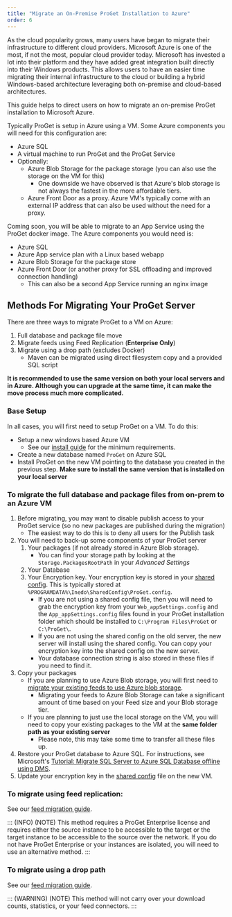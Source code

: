 ```yaml
---
title: "Migrate an On-Premise ProGet Installation to Azure"
order: 6
---
```


As the cloud popularity grows, many users have began to migrate their infrastructure to different cloud providers.  Microsoft Azure is one of the most, if not the most, popular cloud provider today.  Microsoft has invested a lot into their platform and they have added great integration built directly into their Windows products.  This allows users to have an easier time migrating their internal infrastructure to the cloud or building a hybrid Windows-based architecture leveraging both on-premise and cloud-based architectures.   

This guide helps to direct users on how to migrate an on-premise ProGet installation to Microsoft Azure.

Typically ProGet is setup in Azure using a VM.  Some Azure components you will need for this configuration are:
- Azure SQL
- A virtual machine to run ProGet and the ProGet Service
- Optionally:
    - Azure Blob Storage for the package storage (you can also use the storage on the VM for this)
        - One downside we have observed is that Azure's blob storage is not always the fastest in the more affordable tiers.
    - Azure Front Door as a proxy.  Azure VM's typically come with an external IP address that can also be used without the need for a proxy.
   
Coming soon, you will be able to migrate to an App Service using the ProGet docker image. The Azure components you would need is:
- Azure SQL
- Azure App service plan with a Linux based webapp
- Azure Blob Storage for the package store
- Azure Front Door (or another proxy for SSL offloading and improved connection handling)
    - This can also be a second App Service running an nginx image

## Methods For Migrating Your ProGet Server

There are three ways to migrate ProGet to a VM on Azure:
1. Full database and package file move
2. Migrate feeds using Feed Replication (**Enterprise Only**)
3. Migrate using a drop path (excludes Docker)
	- Maven can be migrated using direct filesystem copy and a provided SQL script
	
**It is recommended to use the same version on both your local servers and in Azure. Although you can upgrade at the same time, it can make the move process much more complicated.**

### Base Setup
 In all cases, you will first need to setup ProGet on a VM.  To do this:
- Setup a new windows based Azure VM
   - See our [install guide](/docs/proget/installation/installation-guide) for the minimum requirements.
- Create a new database named `ProGet` on Azure SQL
- Install ProGet on the new VM pointing to the database you created in the previous step.  **Make sure to install the same version that is installed on your local server**

### To migrate the full database and package files from on-prem to an Azure VM
1. Before migrating, you may want to disable publish access to your ProGet service (so no new packages are published during the migration)
    - The easiest way to do this is to deny all users for the Publish task
2. You will need to back-up some components of your ProGet server
    1. Your packages (if not already stored in Azure Blob storage).  
		- You can find your storage path by looking at the `Storage.PackagesRootPath` in your _Advanced Settings_
	2. Your Database
	3. Your Encryption key. Your encryption key is stored in your [shared config](/docs/installation/configuration-files).  This is typically stored at `%PROGRAMDATA%\Inedo\SharedConfig\ProGet.config`.  
		- If you are not using a shared config file, then you will need to grab the encryption key from your `Web_appSettings.config` and the `App_appSettings.config` files found in your ProGet installation folder which should be installed to `C:\Program Files\ProGet` or `C:\ProGet\`.
		- If you are not using the shared config on the old server, the new server will install using the shared config.  You can copy your encryption key into the shared config on the new server.
		- Your database connection string is also stored in these files if you need to find it. 
3. Copy your packages
   - If you are planning to use Azure Blob storage, you will first need to [migrate your existing feeds to use Azure blob storage](/docs/proget/advanced-features/proget-advanced-cloud-storage).
      - Migrating your feeds to Azure Blob Storage can take a significant amount of time based on your Feed size and your Blob storage tier.
   - If you are planning to just use the local storage on the VM, you will need to copy your existing packages to the VM at the **same folder path as your existing server**
	  - Please note, this may take some time to transfer all these files up.
4. Restore your ProGet database to Azure SQL.  For instructions, see Microsoft's [Tutorial: Migrate SQL Server to Azure SQL Database offline using DMS](https://docs.microsoft.com/en-us/azure/dms/tutorial-sql-server-to-azure-sql).
5. Update your encryption key in the [shared config](/docs/installation/configuration-files) file on the new VM.

### To migrate using feed replication:

See our [feed migration guide](/docs/proget/feeds/feed-overview/proget-administration-migrating-a-proget-feed).

::: (INFO) (NOTE)
This method requires a ProGet Enterprise license and requires either the source instance to be accessible to the target or the target instance to be accessible to the source over the network. If you do not have ProGet Enterprise or your instances are isolated, you will need to use an alternative method. 
:::

### To migrate using a drop path

See our [feed migration guide](/docs/proget/feeds/feed-overview/proget-administration-migrating-a-proget-feed).

::: (WARNING) (NOTE)
This method will not carry over your download counts, statistics, or your feed connectors.
:::